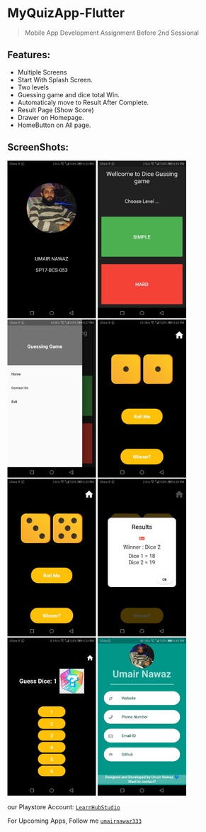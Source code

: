 # MyQuizApp-Flutter
> Mobile App Development Assignment Before 2nd Sessional


## Features:

* Multiple Screens
* Start With Splash Screen.
* Two levels
* Guessing game and dice total Win.
* Automaticaly move to Result After Complete.
* Result Page (Show Score)
* Drawer on Homepage.
* HomeButton on All page.


## ScreenShots:
<kbd><img src="SS/s1.jpg" width="200"></kbd>
<kbd><img src="SS/s2.jpg" width="200"></kbd>
<kbd><img src="SS/s3.jpg" width="200"></kbd>
<kbd><img src="SS/s4.jpg" width="200"></kbd>
<kbd><img src="SS/s5.jpg" width="200"></kbd>
<kbd><img src="SS/s6.jpg" width="200"></kbd>
<kbd><img src="SS/s7.jpg" width="200"></kbd>
<kbd><img src="SS/s8.jpg" width="200"></kbd>



our Playstore Account: 
[`LearnHubStudio`](https://play.google.com/store/apps/dev?id=7836337206155769013) 

 For Upcoming Apps, Follow me 
[`umairnawaz333`](https://github.com/umairnawaz333) 
